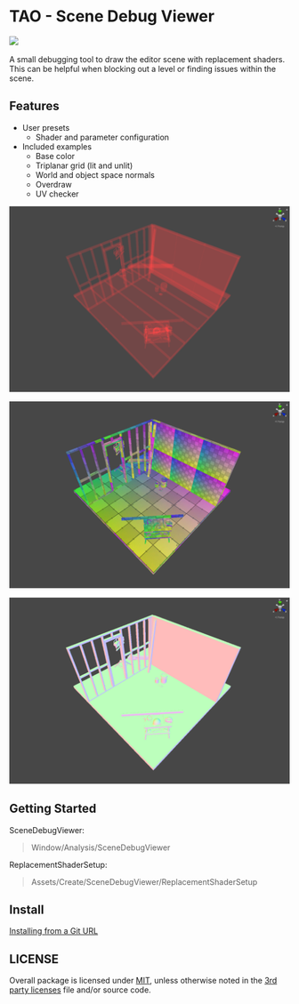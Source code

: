 # TAO - Scene Debug Viewer

![](Documentation~/Images/SDV_01.gif)

A small debugging tool to draw the editor scene with replacement shaders. This can be helpful when blocking out a level or finding issues within the scene.

## Features

- User presets
  - Shader and parameter configuration
- Included examples
  - Base color
  - Triplanar grid (lit and unlit)
  - World and object space normals
  - Overdraw
  - UV checker

![](Documentation~/Images/Overdraw_01.png)

![](Documentation~/Images/UV_01.png)

![](Documentation~/Images/WorldSpaceNormals_01.png)

## Getting Started

SceneDebugViewer:
> Window/Analysis/SceneDebugViewer

ReplacementShaderSetup:
> Assets/Create/SceneDebugViewer/ReplacementShaderSetup

## Install

[Installing from a Git URL](https://docs.unity3d.com/Manual/upm-ui-giturl.html)

## LICENSE

Overall package is licensed under [MIT](/LICENSE.md), unless otherwise noted in the [3rd party licenses](/THIRD%20PARTY%20NOTICES.md) file and/or source code.